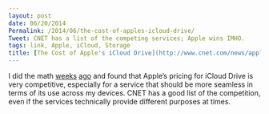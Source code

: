```yaml
---
layout: post
date: 06/20/2014
Permalink: /2014/06/the-cost-of-apples-icloud-drive/
Tweet: CNET has a list of the competing services; Apple wins IMHO.
tags: link, Apple, iCloud, Storage
title: [The Cost of Apple's iCloud Drive](http://www.cnet.com/news/apples-icloud-drive-cost/)
---
```


<p>I did the math <a href="https://twitter.com/JayRay/status/473840212473548802" title="@JayRay - Twitter">weeks</a> <a href="https://twitter.com/JayRay/status/473840836216901632" title="@JayRay - Twitter">ago</a> and found that Apple&#8217;s pricing for iCloud Drive is very competitive, especially for a service that should be more seamless in terms of its use across my devices. CNET has a good list of the competition, even if the services technically provide different purposes at times.</p>
